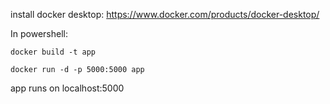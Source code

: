 install docker desktop: 
https://www.docker.com/products/docker-desktop/ 

In powershell: 

```docker build -t app```

```docker run -d -p 5000:5000 app```

app runs on localhost:5000